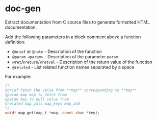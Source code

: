 # doc-gen

Extract documentation from C source files to generate formatted HTML documentation.

Add the following parameters in a block comment above a function definition:

* `@brief` or `@note` - Description of the function
* `@param <param>` - Description of the parameter `param`
* `@ret`/`@return`/`@retval` - Description of the return value of the function
* `@related` - List related function names separated by a space

For example:



```c
/*
@brief Fetch the value from **map** corresponding to **key**
@param map map to fetch from
@param key to pull value from
@related map_vals map_keys map_add
*/
void* map_get(map_t *map, const char *key);
```
